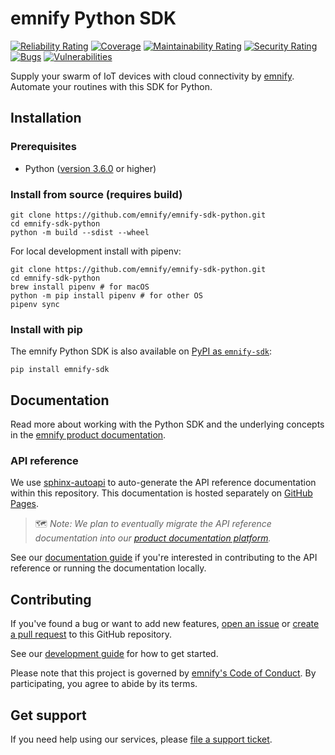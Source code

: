 # emnify Python SDK
[![Reliability Rating](https://sonarcloud.io/api/project_badges/measure?project=EMnify_emnify-sdk-python&metric=reliability_rating&token=cb362b064422f10be97244bb527b8bc37e1378b4)](https://sonarcloud.io/summary/new_code?id=EMnify_emnify-sdk-python)
[![Coverage](https://sonarcloud.io/api/project_badges/measure?project=EMnify_emnify-sdk-python&metric=coverage&token=cb362b064422f10be97244bb527b8bc37e1378b4)](https://sonarcloud.io/summary/new_code?id=EMnify_emnify-sdk-python)
[![Maintainability Rating](https://sonarcloud.io/api/project_badges/measure?project=EMnify_emnify-sdk-python&metric=sqale_rating&token=cb362b064422f10be97244bb527b8bc37e1378b4)](https://sonarcloud.io/summary/new_code?id=EMnify_emnify-sdk-python)
[![Security Rating](https://sonarcloud.io/api/project_badges/measure?project=EMnify_emnify-sdk-python&metric=security_rating&token=cb362b064422f10be97244bb527b8bc37e1378b4)](https://sonarcloud.io/summary/new_code?id=EMnify_emnify-sdk-python)
[![Bugs](https://sonarcloud.io/api/project_badges/measure?project=EMnify_emnify-sdk-python&metric=bugs&token=cb362b064422f10be97244bb527b8bc37e1378b4)](https://sonarcloud.io/summary/new_code?id=EMnify_emnify-sdk-python)
[![Vulnerabilities](https://sonarcloud.io/api/project_badges/measure?project=EMnify_emnify-sdk-python&metric=vulnerabilities&token=cb362b064422f10be97244bb527b8bc37e1378b4)](https://sonarcloud.io/summary/new_code?id=EMnify_emnify-sdk-python)

Supply your swarm of IoT devices with cloud connectivity by [emnify](https://emnify.com).
Automate your routines with this SDK for Python.  

## Installation

### Prerequisites

- Python ([version 3.6.0](https://www.python.org/downloads/release/python-360/) or higher)

### Install from source (requires build)

```shell
git clone https://github.com/emnify/emnify-sdk-python.git
cd emnify-sdk-python
python -m build --sdist --wheel
```

For local development install with pipenv:
```shell
git clone https://github.com/emnify/emnify-sdk-python.git
cd emnify-sdk-python
brew install pipenv # for macOS
python -m pip install pipenv # for other OS
pipenv sync
```

### Install with pip

The emnify Python SDK is also available on [PyPI as `emnify-sdk`](https://pypi.org/project/emnify-sdk/):

```shell
pip install emnify-sdk
```

## Documentation

Read more about working with the Python SDK and the underlying concepts in the [emnify product documentation](https://docs.emnify.com/sdks/python).

### API reference

We use [sphinx-autoapi](https://github.com/readthedocs/sphinx-autoapi) to auto-generate the API reference documentation within this repository. 
This documentation is hosted separately on [GitHub Pages](https://emnify.github.io/emnify-sdk-python/autoapi/index.html). 

> 🗺️ _Note: We plan to eventually migrate the API reference documentation into our [product documentation platform](https://docs.emnify.com/)._

See our [documentation guide](./docs/README.md) if you're interested in contributing to the API reference or running the documentation locally.

## Contributing

If you've found a bug or want to add new features, [open an issue](https://github.com/emnify/emnify-sdk-python/issues/new) or [create a pull request](https://github.com/emnify/emnify-sdk-python/pulls) to this GitHub repository.

See our [development guide](./DEVELOPMENT.md) for how to get started.

Please note that this project is governed by [emnify's Code of Conduct](https://github.com/emnify/.github/blob/main/CODE_OF_CONDUCT.md). By participating, you agree to abide by its terms.

## Get support

If you need help using our services, please [file a support ticket](https://support.emnify.com/hc/en-us/requests/new).

